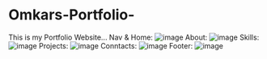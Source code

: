 # Omkars-Portfolio-
This is my Portfolio Website...
Nav & Home:
![image](https://github.com/Jagtap2927/Omkars-Portfolio-/assets/107162121/46e61e25-9d37-4749-a389-72e48662250a)
About:
![image](https://github.com/Jagtap2927/Omkars-Portfolio-/assets/107162121/60b61365-0ba0-421b-8f8a-b9a314dd0978)
Skills:
![image](https://github.com/Jagtap2927/Omkars-Portfolio-/assets/107162121/46aeb61f-78b8-4231-ba02-ae96738e6bee)
Projects:
![image](https://github.com/Jagtap2927/Omkars-Portfolio-/assets/107162121/e7ebc8ef-3e80-4ab5-93e4-5d2d93277d64)
Conntacts:
![image](https://github.com/Jagtap2927/Omkars-Portfolio-/assets/107162121/9a6b8e52-d599-4178-a414-65654359153a)
Footer:
![image](https://github.com/Jagtap2927/Omkars-Portfolio-/assets/107162121/ac293f91-8eb8-4d65-a5b1-b7cbd51e171f)
